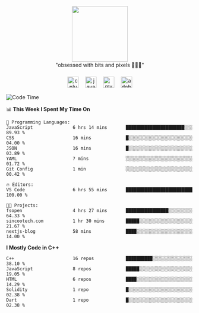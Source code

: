 


  <div align="center">
    
   <img src = "https://i.postimg.cc/W1R4TF4j/d6kpuve-c97567cf-518b-4b86-a271-5c89d88d22f7.gif"  width=150px height=150px />
 </div>

<div align="center">
  "obsessed with bits and pixels 🧑‍💻🎨"
</div>

  ###
<div align="center">
  <!--<img src="https://cdn.jsdelivr.net/gh/devicons/devicon/icons/javascript/javascript-original.svg" height="30" alt="javascript logo"  />
  <img width="10" />
  <img src="https://cdn.jsdelivr.net/gh/devicons/devicon/icons/react/react-original.svg" height="30" alt="react logo"  />
  <img width="10" />
  <img src="https://cdn.jsdelivr.net/gh/devicons/devicon/icons/nodejs/nodejs-original.svg" height="30" alt="nodejs logo"  />
  <img width="10" />
 <img src="https://cdn.jsdelivr.net/gh/devicons/devicon/icons/flutter/flutter-original.svg" height="30" alt="flutter logo"  />
 <img width="10" />-->
  <img src="https://cdn.jsdelivr.net/gh/devicons/devicon/icons/cplusplus/cplusplus-original.svg" height="30" alt="cpluplus logo"  />
  <img width="10" />
  <img src="https://cdn.jsdelivr.net/gh/devicons/devicon/icons/java/java-original.svg" height="30" alt="java logo"  />
  <img width="10" />
  <img src="https://skillicons.dev/icons?i=mysql" height="30" alt="mysql logo"  />
  <img width="10" />
  <img src="https://skillicons.dev/icons?i=pr" height="30" alt="adobepremierepro logo"  />
</div>




<!--START_SECTION:waka-->
![Code Time](http://img.shields.io/badge/Code%20Time-231%20hrs%2027%20mins-blue)

📊 **This Week I Spent My Time On** 

```text
💬 Programming Languages: 
JavaScript               6 hrs 14 mins       ██████████████████████░░░   89.93 % 
CSS                      16 mins             █░░░░░░░░░░░░░░░░░░░░░░░░   04.00 % 
JSON                     16 mins             █░░░░░░░░░░░░░░░░░░░░░░░░   03.89 % 
YAML                     7 mins              ░░░░░░░░░░░░░░░░░░░░░░░░░   01.72 % 
Git Config               1 min               ░░░░░░░░░░░░░░░░░░░░░░░░░   00.42 % 

🔥 Editors: 
VS Code                  6 hrs 55 mins       █████████████████████████   100.00 % 

🐱‍💻 Projects: 
fsopen                   4 hrs 27 mins       ████████████████░░░░░░░░░   64.33 % 
sincootech.com           1 hr 30 mins        █████░░░░░░░░░░░░░░░░░░░░   21.67 % 
nextjs-blog              58 mins             ████░░░░░░░░░░░░░░░░░░░░░   14.00 % 
```

**I Mostly Code in C++** 

```text
C++                      16 repos            ██████████░░░░░░░░░░░░░░░   38.10 % 
JavaScript               8 repos             █████░░░░░░░░░░░░░░░░░░░░   19.05 % 
HTML                     6 repos             ████░░░░░░░░░░░░░░░░░░░░░   14.29 % 
Solidity                 1 repo              █░░░░░░░░░░░░░░░░░░░░░░░░   02.38 % 
Dart                     1 repo              █░░░░░░░░░░░░░░░░░░░░░░░░   02.38 % 
```




<!--END_SECTION:waka-->
